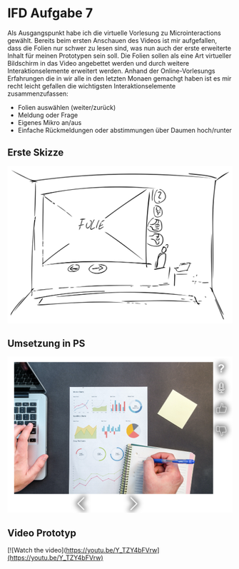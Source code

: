 # IFD Aufgabe 7

Als Ausgangspunkt habe ich die virtuelle Vorlesung zu Microinteractions gewählt. 
Bereits beim ersten Anschauen des Videos ist mir aufgefallen, dass die Folien nur schwer zu lesen sind, was nun auch der erste erweiterte Inhalt für meinen Prototypen sein soll. 
Die Folien sollen als eine Art virtueller Bildschirm in das Video angebettet werden und durch weitere Interaktionselemente erweitert werden.
Anhand der Online-Vorlesungs Erfahrungen die in wir alle in den letzten Monaen gemachgt haben ist es mir recht leicht gefallen die wichtigsten Interaktionselemente zusammenzufassen:

- Folien auswählen (weiter/zurück)
- Meldung oder Frage
- Eigenes Mikro an/aus
- Einfache Rückmeldungen oder abstimmungen über Daumen hoch/runter

## Erste Skizze
![skizze](task7_01.png)

## Umsetzung in PS
![PS](task7_02.png)

## Video Prototyp

[![Watch the video](https://youtu.be/Y_TZY4bFVrw](https://youtu.be/Y_TZY4bFVrw)


